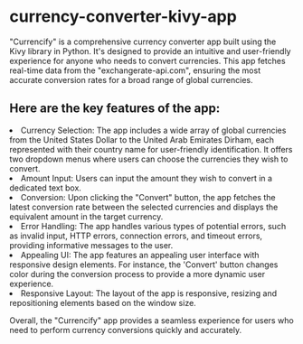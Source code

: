 # currency-converter-kivy-app

"Currencify" is a comprehensive currency converter app built using the Kivy library in Python. 
It's designed to provide an intuitive and user-friendly experience for anyone who needs to convert currencies. This app fetches real-time data from the "exchangerate-api.com", ensuring the most accurate conversion rates for a broad range of global currencies.

## Here are the key features of the app:

<li> Currency Selection: The app includes a wide array of global currencies from the United States Dollar to the United Arab Emirates Dirham,
  each represented with their country name for user-friendly identification. It offers two dropdown menus where users can choose the currencies they wish to convert.</li>

<li> Amount Input: Users can input the amount they wish to convert in a dedicated text box.
  
<li> Conversion: Upon clicking the "Convert" button, the app fetches the latest conversion rate between the selected currencies and displays the equivalent amount in the target currency.

<li> Error Handling: The app handles various types of potential errors, such as invalid input, HTTP errors, connection errors, and timeout errors, providing informative messages to the user.

<li> Appealing UI: The app features an appealing user interface with responsive design elements. For instance, the 'Convert' button changes color during the conversion process to provide a more dynamic user experience.

<li> Responsive Layout: The layout of the app is responsive, resizing and repositioning elements based on the window size.
    

Overall, the "Currencify" app provides a seamless experience for users who need to perform currency conversions quickly and accurately.
